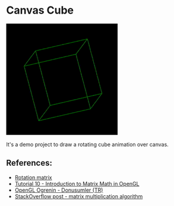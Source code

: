 # Canvas Cube

<img src="canvas-cube.gif" width="300" />

It's a demo project to draw a rotating cube animation over canvas.

## References:
*  [Rotation matrix](https://en.wikipedia.org/wiki/Rotation_matrix)
* [Tutorial 10 - Introduction to Matrix Math in OpenGL](https://www.youtube.com/watch?v=V6sJpjYzfaQ&ab_channel=JeffreyChastine)
* [OpenGL Ogrenin - Donusumler (TR)](https://cgtranslators.gitbook.io/opengl-ogrenin/baslarken/doenuesuemler)
* [StackOverflow post - matrix multiplication algorithm](https://stackoverflow.com/questions/27205018/multiply-2-matrices-in-javascript)